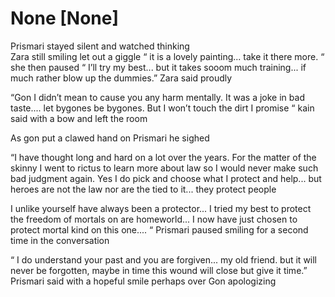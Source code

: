 # None [None]
Prismari stayed silent and watched thinking  
Zara still smiling let out a giggle 
“ it is a lovely painting... take it there more. “ she then paused “ I’ll try my best... but it takes sooom much training... if much rather blow up the dummies.” Zara said proudly 

“Gon I didn’t mean to cause you any harm mentally. It was a joke in bad taste.... let bygones be bygones. But I won’t touch the dirt I promise “ kain said with a bow and left the room 

As gon put a clawed hand on Prismari he sighed 


“I have thought long and hard on a lot over the years. For the matter of the skinny I went to rictus to learn more about law so I would never make such bad judgment again. Yes I do pick and choose what I protect and help... but heroes are not the law nor are the tied to it... they protect people 

I unlike yourself have always been a protector... I tried my best to protect the freedom of mortals on are homeworld... I now have just chosen to protect mortal kind on this one.... “ Prismari paused smiling for a second time in the conversation 

“ I do understand your past and you are forgiven... my old friend. but it will never be forgotten, maybe in time this wound will close but give it time.” Prismari said with a hopeful smile perhaps over Gon apologizing
